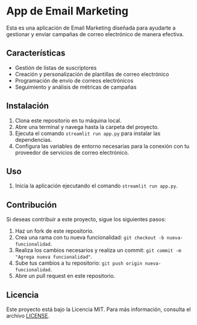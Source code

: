 # App de Email Marketing

Esta es una aplicación de Email Marketing diseñada para ayudarte a gestionar y enviar campañas de correo electrónico de manera efectiva.

## Características

- Gestión de listas de suscriptores
- Creación y personalización de plantillas de correo electrónico
- Programación de envío de correos electrónicos
- Seguimiento y análisis de métricas de campañas

## Instalación

1. Clona este repositorio en tu máquina local.
2. Abre una terminal y navega hasta la carpeta del proyecto.
3. Ejecuta el comando `streamlit run app.py` para instalar las dependencias.
4. Configura las variables de entorno necesarias para la conexión con tu proveedor de servicios de correo electrónico.

## Uso

1. Inicia la aplicación ejecutando el comando `streamlit run app.py`.


## Contribución

Si deseas contribuir a este proyecto, sigue los siguientes pasos:

1. Haz un fork de este repositorio.
2. Crea una rama con tu nueva funcionalidad: `git checkout -b nueva-funcionalidad`.
3. Realiza los cambios necesarios y realiza un commit: `git commit -m "Agrega nueva funcionalidad"`.
4. Sube tus cambios a tu repositorio: `git push origin nueva-funcionalidad`.
5. Abre un pull request en este repositorio.

## Licencia

Este proyecto está bajo la Licencia MIT. Para más información, consulta el archivo [LICENSE](./LICENSE).
